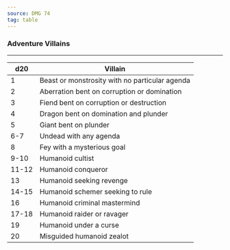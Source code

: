 ```yaml
---
source: DMG 74
tag: table
---
```


### Adventure Villains
---
|d20|Villain|
|----|------------|
|1|Beast or monstrosity with no particular agenda|
|2|Aberration bent on corruption or domination|
|3|Fiend bent on corruption or destruction|
|4|Dragon bent on domination and plunder|
|5|Giant bent on plunder|
|6-7|Undead with any agenda|
|8|Fey with a mysterious goal|
|9-10|Humanoid cultist|
|11-12|Humanoid conqueror|
|13|Humanoid seeking revenge|
|14-15|Humanoid schemer seeking to rule|
|16|Humanoid criminal mastermind|
|17-18|Humanoid raider or ravager|
|19|Humanoid under a curse|
|20|Misguided humanoid zealot|
